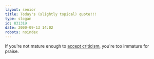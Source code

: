 ```yaml
---
layout: senior
title: Today's (slightly topical) quote!!!
type: slogan
id: 831319
date: 2000-09-13 14:02
robots: noindex
---
```

If you're not mature enough to <a href="http://www.thescotsman.co.uk/index.cfm?id=TS00140389&amp;d=News&amp;c=front&amp;s=1">accept criticism</a>, you're too immature for praise.